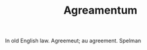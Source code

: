 ---
title: Agreamentum
letter: A
permalink: "/definitions/agreamentum.html"
body: In old English law. Agreemeut; au agreement. Spelman
published_at: '2018-07-07'
source: Black's Law Dictionary
layout: post
---